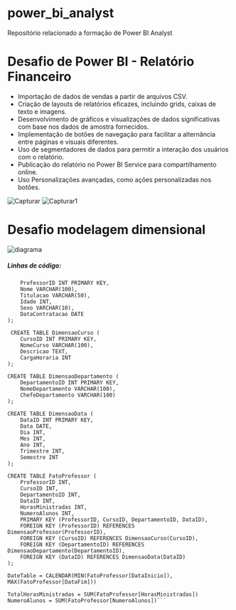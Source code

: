 # power_bi_analyst

Repositório relacionado a formação de Power BI Analyst

# Desafio de Power BI - Relatório Financeiro

- Importação de dados de vendas a partir de arquivos CSV.
- Criação de layouts de relatórios eficazes, incluindo grids, caixas de texto e imagens.
- Desenvolvimento de gráficos e visualizações de dados significativas com base nos dados de amostra fornecidos.
- Implementação de botões de navegação para facilitar a alternância entre páginas e visuais diferentes.
- Uso de segmentadores de dados para permitir a interação dos usuários com o relatório.
- Publicação do relatório no Power BI Service para compartilhamento online.
- Uso Personalizações avançadas, como ações personalizadas nos botões.


![Capturar](https://github.com/LabDevOps09/power_bi_analyst/assets/166772912/e1d167aa-f550-4b34-8b2f-40360e9e0be4)
![Capturar1](https://github.com/LabDevOps09/power_bi_analyst/assets/166772912/c35586a4-17d8-4f47-a1ce-8a2ce3384ccd)

# Desafio modelagem dimensional

![diagrama](https://github.com/LabDevOps09/power_bi_analyst/assets/166772912/b8aca282-97a6-47a3-b31c-591a66c918df)


<h5> Linhas de código:</h5>

```CREATE TABLE DimensaoProfessor (
    ProfessorID INT PRIMARY KEY,
    Nome VARCHAR(100),
    Titulacao VARCHAR(50),
    Idade INT,
    Sexo VARCHAR(10),
    DataContratacao DATE
);

 CREATE TABLE DimensaoCurso (
    CursoID INT PRIMARY KEY,
    NomeCurso VARCHAR(100),
    Descricao TEXT,
    CargaHoraria INT
);

CREATE TABLE DimensaoDepartamento (
    DepartamentoID INT PRIMARY KEY,
    NomeDepartamento VARCHAR(100),
    ChefeDepartamento VARCHAR(100)
);

CREATE TABLE DimensaoData (
    DataID INT PRIMARY KEY,
    Data DATE,
    Dia INT,
    Mes INT,
    Ano INT,
    Trimestre INT,
    Semestre INT
);

CREATE TABLE FatoProfessor (
    ProfessorID INT,
    CursoID INT,
    DepartamentoID INT,
    DataID INT,
    HorasMinistradas INT,
    NumeroAlunos INT,
    PRIMARY KEY (ProfessorID, CursoID, DepartamentoID, DataID),
    FOREIGN KEY (ProfessorID) REFERENCES DimensaoProfessor(ProfessorID),
    FOREIGN KEY (CursoID) REFERENCES DimensaoCurso(CursoID),
    FOREIGN KEY (DepartamentoID) REFERENCES DimensaoDepartamento(DepartamentoID),
    FOREIGN KEY (DataID) REFERENCES DimensaoData(DataID)
);

DateTable = CALENDAR(MIN(FatoProfessor[DataInicio]), MAX(FatoProfessor[DataFim]))

TotalHorasMinistradas = SUM(FatoProfessor[HorasMinistradas])
NumeroAlunos = SUM(FatoProfessor[NumeroAlunos])```





















